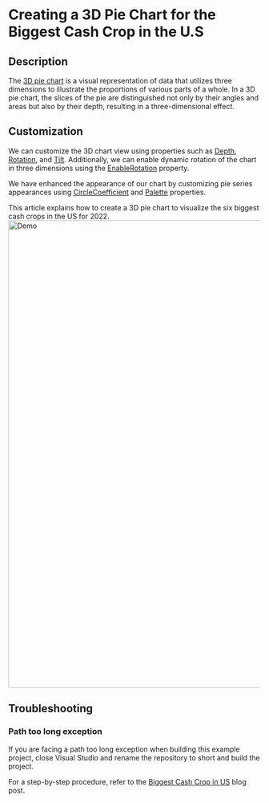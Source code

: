 # Creating a 3D Pie Chart for the Biggest Cash Crop in the U.S

## Description
The [3D pie chart](https://www.syncfusion.com/wpf-controls/charts/wpf-3d-pie-chart) is a visual representation of data that utilizes three dimensions to illustrate the proportions of various parts of a whole. In a 3D pie chart, the slices of the pie are distinguished not only by their angles and areas but also by their depth, resulting in a three-dimensional effect.

## Customization
We can customize the 3D chart view using properties such as [Depth](https://help.syncfusion.com/cr/wpf/Syncfusion.UI.Xaml.Charts.SfChart3D.html#Syncfusion_UI_Xaml_Charts_SfChart3D_Depth), [Rotation](https://help.syncfusion.com/cr/wpf/Syncfusion.UI.Xaml.Charts.SfChart3D.html#Syncfusion_UI_Xaml_Charts_SfChart3D_Rotation), and [Tilt](https://help.syncfusion.com/cr/wpf/Syncfusion.UI.Xaml.Charts.SfChart3D.html#Syncfusion_UI_Xaml_Charts_SfChart3D_Tilt). Additionally, we can enable dynamic rotation of the chart in three dimensions using the [EnableRotation](https://help.syncfusion.com/cr/wpf/Syncfusion.UI.Xaml.Charts.SfChart3D.html#Syncfusion_UI_Xaml_Charts_SfChart3D_EnableRotation) property.

We have enhanced the appearance of our chart by customizing pie series appearances using [CircleCoefficient](https://help.syncfusion.com/cr/wpf/Syncfusion.UI.Xaml.Charts.CircularSeriesBase3D.html#Syncfusion_UI_Xaml_Charts_CircularSeriesBase3D_CircleCoefficient) and [Palette](https://help.syncfusion.com/cr/wpf/Syncfusion.UI.Xaml.Charts.ChartSeriesBase.html#Syncfusion_UI_Xaml_Charts_ChartSeriesBase_Palette) properties.

This article explains how to create a 3D pie chart to visualize the six biggest cash crops in the US for 2022.
<img width="931" alt="Demo" src="https://github.com/SyncfusionExamples/Creating-a-3D-Pie-Chart-for-the-Biggest-Cash-Crop-in-the-U.S/assets/103025761/e7732c6f-8470-424b-85bf-b7126823f612">

## Troubleshooting
### Path too long exception
If you are facing a path too long exception when building this example project, close Visual Studio and rename the repository to short and build the project.

For a step-by-step procedure, refer to the [Biggest Cash Crop in US]() blog post.
